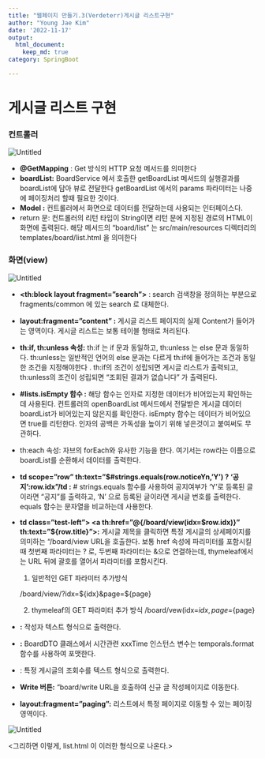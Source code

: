 ```yaml
---
title: "웹페이지 만들기.3(Verdeterr)게시글 리스트구현"
author: "Young Jae Kim"
date: '2022-11-17'
output:
  html_document:
    keep_md: true
category: SpringBoot

---
```


# 게시글 리스트 구현

### 컨트롤러

![Untitled](images/list/0.png)

- **@GetMapping** : Get 방식의 HTTP 요청 메서드를 의미한다
- **boardList:** BoardService 에서 호출한 getBoardList 메서드의 실행결과를 boardList에 담아 뷰로 전달한다 getBoardList  에서의 params 파라미터는 나중에 페이징처리 할때 필요한 것이다.
- **Model :** 컨트롤러에서 화면으로 데이터를 전달하는데 사용되는 인터페이스다.
- return 문: 컨트롤러의 리턴 타입이 String이면 리턴 문에 지정된 경로의 HTML이 화면에 출력된다. 해당 메서드의 “board/list” 는 src/main/resources 디렉터리의 templates/board/list.html 을 의미한다

### 화면(view)

![Untitled](images/list/1.png)

- **<th:block layout fragment=”search”>**  : search 검색창을 정의하는 부분으로 fragments/common 에 있는 search 로 대체한다.

- **layout:fragment=”content” :** 게시글 리스트 페이지의 실제 Content가 들어가는 영역이다. 게시글 리스트는 보통 테이블 형태로 처리된다.

- **th:if, th:unless 속성:**  th:if 는 if 문과 동일하고, th:unless 는 else 문과 동일하다. th:unless는 일반적인 언어의 else 문과는 다르게 th:if에 들어가는 조건과 동일한 조건을 지정해야한다 . th:if의 조건이 성립되면 게시글 리스트가 출력되고, th:unless의 조건이 성립되면 “조회된 결과가 없습니다” 가 출력된다.
- **#lists.isEmpty 함수 :** 해당 함수는 인자로 지정한 데이터가 비어있는지 확인하는데 사용된다. 컨트롤러의 openBoardList 메서드에서 전달받은 게시글 데이터 boardList가 비어있는지 않은지를 확인한다. isEmpty 함수는 데이터가 비어있으면 true를 리턴한다. 인자의 공백은 가독성을 높이기 위해 넣은것이고 붙여써도 무관하다.
- th:each 속성: 자브의 forEach와 유사한 기능을 한다. 여기서는 row라는 이름으로 boardList를 순환해서 데이터를 출력한다.
- **td scope=”row” th:text=”$#strings.equals(row.noticeYn,’Y’) ? ‘공지’:row.idx”/td :** # strings.equals 함수를 사용하여 공지여부가 ‘Y’로 등록된 글이라면 “공지”를 출력하고, ‘N’ 으로 등록된 글이라면 게시글 번호를 출력한다.  equals 함수는 문자열을 비교하는데 사용한다.
- **td class=”test-left”> <a th:href=”@{/board/view(idx=$row.idx)}” th:text=”${row.title}”></a></td>:** 게시글 제목을 클릭하면 특정 게시글의 상세페이지를 의미하는 “/board/view URL을 호출한다. 보통 href 속성에 파리미터를 포함시킬때 첫번째 파라미터는 ? 로, 두번째 파라미터는 &으로 연결하는데, thymeleaf에서는 URL 뒤에 괄호를 열어서 파라미터를 포함시킨다.
    
    1) 일반적인 GET 파라미터 추가방식 
    
    /board/view/?idx=${idx}&page=${page}
    
    2) thymeleaf의 GET 파라미터 추가 방식  /board/vew(idx=${idx},page=${page} 
    
- **<td th:text=”${row.writer}”></td> :** 작성자 텍스트 형식으로 출력한다.
- **<td th:text=”$#temporals.format(row.insertTime,’yyy-MM-dd)”></td>:** BoardDTO 클래스에서 시간관련 xxxTime 인스턴스 변수는 temporals.format 함수를 사용하여 포맷한다.
- <td th:text=”${row.viewCnt}”></td>: 특정 게시글의 조회수를 텍스트 형식으로 출력한다.
- **Write 버튼:** “board/write URL을 호출하여 신규 글 작성페이지로 이동한다.
- **layout:fragment=”paging”:** 리스트에서 특정 페이지로 이동할 수 있는 페이징 영역이다.

![Untitled](images/list/2.png)

<그리하면 이렇게, list.html 이 이러한 형식으로 나온다.>